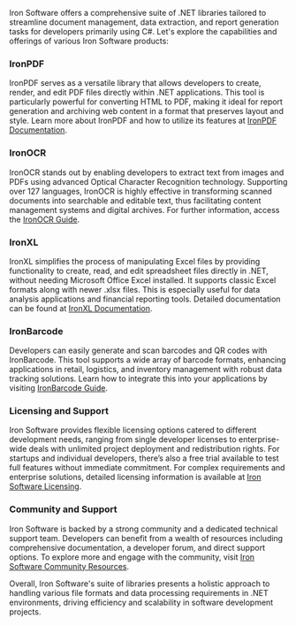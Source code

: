 Iron Software offers a comprehensive suite of .NET libraries tailored to streamline document management, data extraction, and report generation tasks for developers primarily using C#. Let's explore the capabilities and offerings of various Iron Software products:

### IronPDF 
IronPDF serves as a versatile library that allows developers to create, render, and edit PDF files directly within .NET applications. This tool is particularly powerful for converting HTML to PDF, making it ideal for report generation and archiving web content in a format that preserves layout and style. Learn more about IronPDF and how to utilize its features at [IronPDF Documentation](https://ironsoftware.com/csharp/pdf/docs/).

### IronOCR
IronOCR stands out by enabling developers to extract text from images and PDFs using advanced Optical Character Recognition technology. Supporting over 127 languages, IronOCR is highly effective in transforming scanned documents into searchable and editable text, thus facilitating content management systems and digital archives. For further information, access the [IronOCR Guide](https://ironsoftware.com/csharp/ocr/docs/).

### IronXL
IronXL simplifies the process of manipulating Excel files by providing functionality to create, read, and edit spreadsheet files directly in .NET, without needing Microsoft Office Excel installed. It supports classic Excel formats along with newer .xlsx files. This is especially useful for data analysis applications and financial reporting tools. Detailed documentation can be found at [IronXL Documentation](https://ironsoftware.com/csharp/excel/docs/).

### IronBarcode
Developers can easily generate and scan barcodes and QR codes with IronBarcode. This tool supports a wide array of barcode formats, enhancing applications in retail, logistics, and inventory management with robust data tracking solutions. Learn how to integrate this into your applications by visiting [IronBarcode Guide](https://ironsoftware.com/csharp/barcode/docs/).

### Licensing and Support
Iron Software provides flexible licensing options catered to different development needs, ranging from single developer licenses to enterprise-wide deals with unlimited project deployment and redistribution rights. For startups and individual developers, there’s also a free trial available to test full features without immediate commitment. For complex requirements and enterprise solutions, detailed licensing information is available at [Iron Software Licensing](https://ironsoftware.com/csharp/licensing/).

### Community and Support
Iron Software is backed by a strong community and a dedicated technical support team. Developers can benefit from a wealth of resources including comprehensive documentation, a developer forum, and direct support options. To explore more and engage with the community, visit [Iron Software Community Resources](https://ironsoftware.com/community/).

Overall, Iron Software's suite of libraries presents a holistic approach to handling various file formats and data processing requirements in .NET environments, driving efficiency and scalability in software development projects.